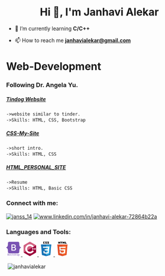 <h1 align="center">Hi 👋, I'm Janhavi Alekar</h1>

- 🌱 I’m currently learning **C/C++**

- 📫 How to reach me **janhavialekar@gmail.com**
# Web-Development

### Following Dr. Angela Yu.

##### [Tindog Website]()

    ->website similar to tinder.
    ->Skills: HTML, CSS, Bootstrap
##### [CSS-My-Site]()

    ->short intro.
    ->Skills: HTML, CSS
##### [HTML_PERSONAL_SITE]()

    ->Resume
    ->Skills: HTML, Basic CSS
<h3 align="left">Connect with me:</h3>
<p align="left">
<a href="https://twitter.com/janss_14" target="blank"><img align="center" src="https://raw.githubusercontent.com/rahuldkjain/github-profile-readme-generator/master/src/images/icons/Social/twitter.svg" alt="janss_14" height="30" width="40" /></a>
<a href="https://linkedin.com/in/www.linkedin.com/in/janhavi-alekar-72864b22a" target="blank"><img align="center" src="https://raw.githubusercontent.com/rahuldkjain/github-profile-readme-generator/master/src/images/icons/Social/linked-in-alt.svg" alt="www.linkedin.com/in/janhavi-alekar-72864b22a" height="30" width="40" /></a>
</p>

<h3 align="left">Languages and Tools:</h3>
<p align="left"> <a href="https://getbootstrap.com" target="_blank" rel="noreferrer"> <img src="https://raw.githubusercontent.com/devicons/devicon/master/icons/bootstrap/bootstrap-plain-wordmark.svg" alt="bootstrap" width="40" height="40"/> </a> <a href="https://www.w3schools.com/cpp/" target="_blank" rel="noreferrer"> <img src="https://raw.githubusercontent.com/devicons/devicon/master/icons/cplusplus/cplusplus-original.svg" alt="cplusplus" width="40" height="40"/> </a> <a href="https://www.w3schools.com/css/" target="_blank" rel="noreferrer"> <img src="https://raw.githubusercontent.com/devicons/devicon/master/icons/css3/css3-original-wordmark.svg" alt="css3" width="40" height="40"/> </a> <a href="https://www.w3.org/html/" target="_blank" rel="noreferrer"> <img src="https://raw.githubusercontent.com/devicons/devicon/master/icons/html5/html5-original-wordmark.svg" alt="html5" width="40" height="40"/> </a> </p>

<p>&nbsp;<img align="center" src="https://github-readme-stats.vercel.app/api?username=janhavialekar&show_icons=true&locale=en" alt="janhavialekar" /></p>
